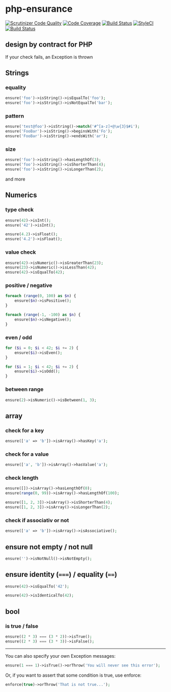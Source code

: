 # php-ensurance

[![Scrutinizer Code Quality](https://scrutinizer-ci.com/g/Dgame/php-ensurance/badges/quality-score.png?b=master)](https://scrutinizer-ci.com/g/Dgame/php-ensurance/?branch=master)
[![Code Coverage](https://scrutinizer-ci.com/g/Dgame/php-ensurance/badges/coverage.png?b=master)](https://scrutinizer-ci.com/g/Dgame/php-ensurance/?branch=master)
[![Build Status](https://scrutinizer-ci.com/g/Dgame/php-ensurance/badges/build.png?b=master)](https://scrutinizer-ci.com/g/Dgame/php-ensurance/build-status/master)
[![StyleCI](https://styleci.io/repos/63493775/shield?branch=master)](https://styleci.io/repos/63493775)
[![Build Status](https://travis-ci.org/Dgame/php-ensurance.svg?branch=master)](https://travis-ci.org/Dgame/php-ensurance)

## design by contract for PHP

If your check fails, an Exception is thrown

## Strings

### equality
```php
ensure('foo')->isString()->isEqualTo('foo');
ensure('foo')->isString()->isNotEqualTo('bar');
```

### pattern
```php
ensure('test@foo')->isString()->match('#^[a-z]+@\w{3}$#i');
ensure('FooBar')->isString()->beginsWith('Fo');
ensure('FooBar')->isString()->endsWith('ar');
```

### size
```php
ensure('foo')->isString()->hasLengthOf(3);
ensure('foo')->isString()->isShorterThan(4);
ensure('foo')->isString()->isLongerThan(2);
```

and more

## Numerics

### type check
```php
ensure(42)->isInt();
ensure('42')->isInt();

ensure(4.2)->isFloat();
ensure('4.2')->isFloat();
```

### value check
```php
ensure(42)->isNumeric()->isGreaterThan(23);
ensure(23)->isNumeric()->isLessThan(42);
ensure(42)->isEqualTo(42);
```

### positive / negative
```php
foreach (range(0, 100) as $n) {
    ensure($n)->isPositive();
}
````

```php
foreach (range(-1, -100) as $n) {
    ensure($n)->isNegative();
}
```

### even / odd
```php
for ($i = 0; $i < 42; $i += 2) {
    ensure($i)->isEven();
}
```

```php
for ($i = 1; $i < 42; $i += 2) {
    ensure($i)->isOdd();
}
```

### between range
```php
ensure(2)->isNumeric()->isBetween(1, 3);
```

## array

### check for a key
```php
ensure(['a' => 'b'])->isArray()->hasKey('a');
```

### check for a value
```php
ensure(['a', 'b'])->isArray()->hasValue('a');
```

### check length
```php
ensure([])->isArray()->hasLengthOf(0);
ensure(range(0, 99))->isArray()->hasLengthOf(100);
```

```php
ensure([1, 2, 3])->isArray()->isShorterThan(4);
ensure([1, 2, 3])->isArray()->isLongerThan(2);
```

### check if associativ or not
```php
ensure(['a' => 'b'])->isArray()->isAssociative();
```

## ensure not empty / not null

```php
ensure('')->isNotNull()->isNotEmpty();
```

## ensure identity (`===`) / equality (`==`)
```php
ensure(42)->isEqualTo('42');
```

```php
ensure(42)->isIdenticalTo(42);
```

## bool

### is true / false

```php
ensure((2 * 3) === (3 * 2))->isTrue();
ensure((2 * 3) === (3 * 3))->isFalse();
```

----

You can also specify your own Exception messages:

```php
ensure(1 === 1)->isTrue()->orThrow('You will never see this error');
```

Or, if you want to assert that some condition is true, use enforce:
```php
enforce(true)->orThrow('That is not true...');
```
